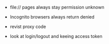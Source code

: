 - file:// pages always stay permission unknown
- Incognito browsers always return denied

- revist proxy code
- look at login/logout and keeing access token
